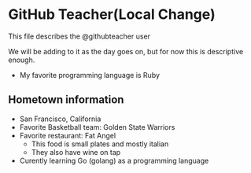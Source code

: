 # GitHub Teacher(Local Change)
This file describes the @githubteacher user

We will be adding to it as the day goes on, but for now this is descriptive enough.

- My favorite programming language is Ruby

## Hometown information
- San Francisco, California
- Favorite Basketball team: Golden State Warriors
- Favorite restaurant: Fat Angel
  - This food is small plates and mostly italian
  - They also have wine on tap
- Curently learning Go (golang) as a programming language
